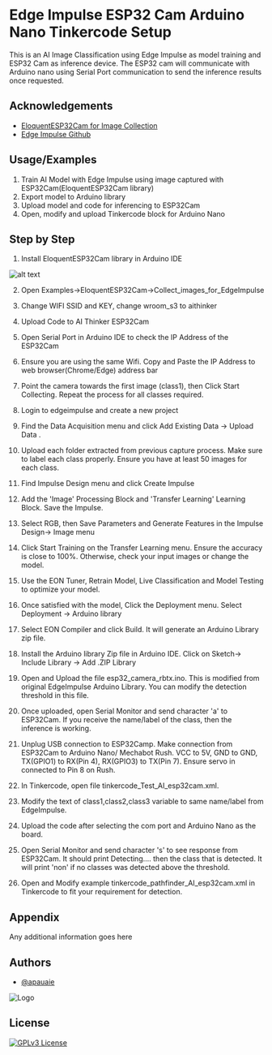 
# Edge Impulse ESP32 Cam Arduino Nano Tinkercode Setup

This is an AI Image Classification using Edge Impulse as model training and ESP32 Cam as inference device. The ESP32 cam will communicate with Arduino nano using Serial Port communication to send the inference results once requested.



## Acknowledgements

 - [EloquentESP32Cam for Image Collection](https://github.com/eloquentarduino/EloquentEsp32cam)
 - [Edge Impulse Github](https://github.com/edgeimpulse)


## Usage/Examples

1.  Train AI Model with Edge Impulse using image captured with ESP32Cam(EloquentESP32Cam library)
2.  Export model to Arduino library 
3.  Upload model and code for inferencing to  ESP32Cam
4.  Open, modify and upload Tinkercode block for Arduino Nano



## Step by Step

1.  Install EloquentESP32Cam library in Arduino IDE

![alt text](https://github.com/apauaie/ai_esp32_cam_ei/blob/main/1InstallEloquentESP32Cam.png?raw=true)


2.  Open Examples->EloquentESP32Cam->Collect_images_for_EdgeImpulse

3.  Change WIFI SSID and KEY, change wroom_s3 to aithinker 

4.  Upload Code to AI Thinker ESP32Cam 

5.  Open Serial Port in Arduino IDE to check the IP Address of the ESP32Cam

6.  Ensure you are using the same Wifi. Copy and Paste the IP Address to web browser(Chrome/Edge) address bar

7.  Point the camera towards the first image (class1), then Click Start Collecting. Repeat the process for all classes required. 

8.  Login to edgeimpulse and create a new project

9.  Find the Data Acquisition menu and click Add Existing Data -> Upload Data . 

10. Upload each folder extracted from previous capture process. Make sure to label each class properly. Ensure you have at least 50 images for each class.

11. Find Impulse Design menu and click Create Impulse

12. Add the 'Image' Processing Block and 'Transfer Learning' Learning Block. Save the Impulse.

13. Select RGB, then Save Parameters and Generate Features in the Impulse Design-> Image menu

14. Click Start Training on the Transfer Learning menu. Ensure the accuracy is close to 100%. Otherwise, check your input images or change the model. 

15. Use the EON Tuner, Retrain Model, Live Classification and Model Testing to optimize your model.

16. Once satisfied with the model, Click the Deployment menu. Select Deployment -> Arduino library

17. Select EON Compiler and click Build. It will generate an Arduino Library zip file. 

18. Install the Arduino library Zip file in Arduino IDE. Click on Sketch-> Include Library -> Add .ZIP Library

19. Open and Upload the file esp32_camera_rbtx.ino. This is modified from original EdgeImpulse Arduino Library. You can modify the detection threshold in this file.

20. Once uploaded, open Serial Monitor and send character 'a' to ESP32Cam. If you receive the name/label of the class, then the inference is working.

21. Unplug USB connection to ESP32Camp. Make connection from ESP32Cam to Arduino Nano/ Mechabot Rush. VCC to 5V, GND to GND, TX(GPIO1) to RX(Pin 4), RX(GPIO3) to TX(Pin 7). Ensure servo in connected to Pin 8 on Rush.

22. In Tinkercode, open file tinkercode_Test_AI_esp32cam.xml.

23. Modify the text of class1,class2,class3 variable to same name/label from EdgeImpulse.

24. Upload the code after selecting the com port and Arduino Nano as the board.

25. Open Serial Monitor and send character 's' to see response from ESP32Cam. It should print Detecting.... then the class that is detected. It will print 'non' if no classes was detected above the threshold. 

26. Open and Modify example tinkercode_pathfinder_AI_esp32cam.xml in Tinkercode to fit your requirement for detection.







## Appendix

Any additional information goes here


## Authors

- [@apauaie](https://www.github.com/apauaie)


![Logo](https://tinkercode.my/app/wp-content/uploads/2022/11/TinkerCodeLogoCircle-768x802.png)


## License

[![GPLv3 License](https://img.shields.io/badge/License-GPL%20v3-yellow.svg)](https://opensource.org/licenses/)


